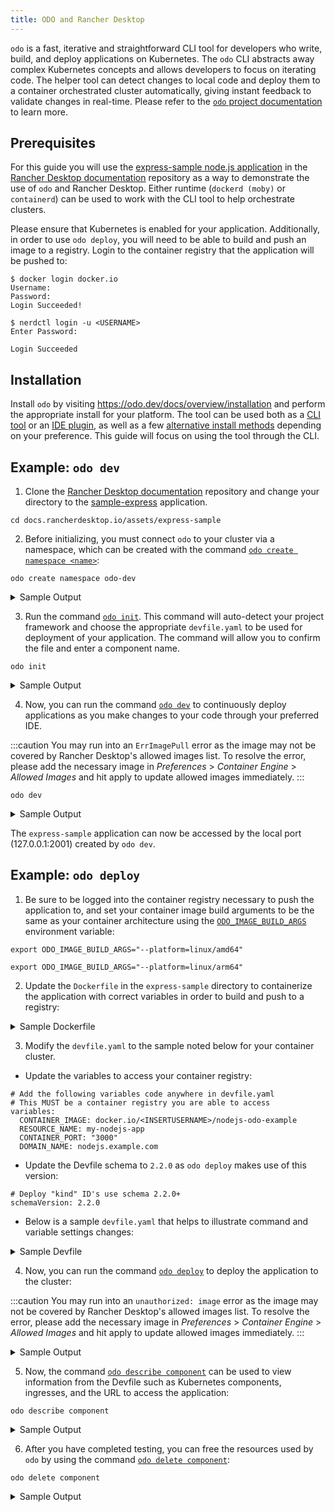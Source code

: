 ```yaml
---
title: ODO and Rancher Desktop
---
```


`odo` is a fast, iterative and straightforward CLI tool for developers who write, build, and deploy applications on Kubernetes. The `odo` CLI abstracts away complex Kubernetes concepts and allows developers to focus on iterating code. The helper tool can detect changes to local code and deploy them to a container orchestrated cluster automatically, giving instant feedback to validate changes in real-time. Please refer to the [`odo` project documentation](https://odo.dev/docs/introduction) to learn more.

## Prerequisites

For this guide you will use the [express-sample node.js application](https://github.com/rancher-sandbox/docs.rancherdesktop.io/tree/main/assets/express-sample) in the [Rancher Desktop documentation](https://github.com/rancher-sandbox/docs.rancherdesktop.io) repository as a way to demonstrate the use of `odo` and Rancher Desktop. Either runtime (`dockerd (moby)` or `containerd`) can be used to work with the CLI tool to help orchestrate clusters.

Please ensure that Kubernetes is enabled for your application. Additionally, in order to use `odo deploy`, you will need to be able to build and push an image to a registry. Login to the container registry that the application will be pushed to:

<Tabs>
<TabItem value="Docker">

```
$ docker login docker.io
Username:
Password:
Login Succeeded!
```

</TabItem>
<TabItem value="Nerdctl">

```
$ nerdctl login -u <USERNAME>
Enter Password:

Login Succeeded
```

</TabItem>
</Tabs>

## Installation

Install `odo` by visiting https://odo.dev/docs/overview/installation and perform the appropriate install for your platform. The tool can be used both as a [CLI tool](https://odo.dev/docs/overview/installation#cli-installation) or an [IDE plugin](https://odo.dev/docs/overview/installation#ide-installation), as well as a few [alternative install methods](https://odo.dev/docs/overview/installation#alternative-installation-methods) depending on your preference. This guide will focus on using the tool through the CLI.

## Example: `odo dev`

1. Clone the [Rancher Desktop documentation](https://github.com/rancher-sandbox/docs.rancherdesktop.io) repository and change your directory to the [sample-express](https://github.com/rancher-sandbox/docs.rancherdesktop.io/tree/main/assets/express-sample) application.

```
cd docs.rancherdesktop.io/assets/express-sample
```

2. Before initializing, you must connect `odo` to your cluster via a namespace, which can be created with the command [`odo create namespace <name>`](https://odo.dev/docs/command-reference/create-namespace):

```
odo create namespace odo-dev
```

<details>
<summary>Sample Output</summary>

```
$ odo create namespace odo-dev
 ✓  Creating the namespace "odo-dev" [5ms]
 ✓  Namespace "odo-dev" is ready for use
 ✓  New namespace created and now using namespace: odo-dev
```

</details>

3. Run the command [`odo init`](https://odo.dev/docs/command-reference/init). This command will auto-detect your project framework and choose the appropriate `devfile.yaml` to be used for deployment of your application. The command will allow you to confirm the file and enter a component name.

```
odo init
```

<details>
<summary>Sample Output</summary>

```
$ odo init
  __
 /  \__     Initializing a new component
 \__/  \    Files: Source code detected, a Devfile will be determined based upon source code autodetection
 /  \__/    odo version: v3.13.0
 \__/

Interactive mode enabled, please answer the following questions:
 ✓  Determining a Devfile for the current directory [910ms]
Based on the files in the current directory odo detected
Language: JavaScript
Project type: Node.js
Application ports: 3000
The devfile "nodejs:2.1.1" from the registry "DefaultDevfileRegistry" will be downloaded.
? Is this correct? Yes
 ✓  Downloading devfile "nodejs:2.1.1" from registry "DefaultDevfileRegistry" [933ms]

↪ Container Configuration "runtime":
  OPEN PORTS:
    - 3000
    - 5858
  ENVIRONMENT VARIABLES:
    - DEBUG_PORT = 5858

? Select container for which you want to change configuration? NONE - configuration is correct
? Enter component name: my-nodejs-app

You can automate this command by executing:
   odo init --name my-nodejs-app --devfile nodejs --devfile-registry DefaultDevfileRegistry --devfile-version 2.1.1

Your new component 'my-nodejs-app' is ready in the current directory.
To start editing your component, use 'odo dev' and open this folder in your favorite IDE.
Changes will be directly reflected on the cluster.
```

</details>

4. Now, you can run the command [`odo dev`](https://odo.dev/docs/command-reference/dev) to continuously deploy applications as you make changes to your code through your preferred IDE.

:::caution
You may run into an `ErrImagePull` error as the image may not be covered by Rancher Desktop's allowed images list. To resolve the error, please add the necessary image in *Preferences* > *Container Engine* > *Allowed Images* and hit apply to update allowed images immediately.
:::

```
odo dev
```

<details>
<summary>Sample Output</summary>

```
$ odo dev
  __
 /  \__     Developing using the "my-nodejs-app" Devfile
 \__/  \    Namespace: odo-dev
 /  \__/    odo version: v3.13.0
 \__/

↪ Running on the cluster in Dev mode
I0728 13:50:53.115137   92567 starterserver.go:123] API Server started at localhost:20000/api/v1
 •  Waiting for Kubernetes resources  ...
 ⚠  Pod is Pending
 ✓  Pod is Running
 ✓  Syncing files into the container [306ms]
 ✓  Building your application in container (command: install) [3s]
 •  Executing the application (command: run)  ...
 ✓  Waiting for the application to be ready [1s]
 -  Forwarding from 127.0.0.1:20001 -> 3000


↪ Dev mode
 Status:
 Watching for changes in the current directory /Users/docs.rancherdesktop.io/assets/express-sample

 Keyboard Commands:
[Ctrl+c] - Exit and delete resources from the cluster
     [p] - Manually apply local changes to the application on the cluster
```

</details>

The `express-sample` application can now be accessed by the local port (127.0.0.1:2001) created by `odo dev`.

## Example: `odo deploy`

1. Be sure to be logged into the container registry necessary to push the application to, and set your container image build arguments to be the same as your container architecture using the [`ODO_IMAGE_BUILD_ARGS`](https://odo.dev/docs/overview/configure/#environment-variables-controlling-odo-behavior:~:text=ODO_IMAGE_BUILD_ARGS) environment variable:

<Tabs>
<TabItem value="AMD64">

```
export ODO_IMAGE_BUILD_ARGS="--platform=linux/amd64"
```

</TabItem>
<TabItem value="ARM">

```
export ODO_IMAGE_BUILD_ARGS="--platform=linux/arm64"
```

</TabItem>
</Tabs>

2. Update the `Dockerfile` in the `express-sample` directory to containerize the application with correct variables in order to build and push to a registry:

<details>
<summary>Sample Dockerfile</summary>

```
# Sample copied from https://github.com/nodeshift-starters/devfile-sample/blob/main/Dockerfile

# Install the app dependencies in a full Node docker image
FROM registry.access.redhat.com/ubi8/nodejs-14:latest

# Copy package.json and package-lock.json
COPY package*.json ./

# Install app dependencies
RUN npm install --production

# Copy the dependencies into a Slim Node docker image
FROM registry.access.redhat.com/ubi8/nodejs-14-minimal:latest

# Install app dependencies
COPY --from=0 /opt/app-root/src/node_modules /opt/app-root/src/node_modules
COPY . /opt/app-root/src

ENV NODE_ENV production
ENV PORT 3000

CMD ["npm", "start"]
```

</details>

3. Modify the `devfile.yaml` to the sample noted below for your container cluster.

* Update the variables to access your container registry:

```
# Add the following variables code anywhere in devfile.yaml
# This MUST be a container registry you are able to access
variables:
  CONTAINER_IMAGE: docker.io/<INSERTUSERNAME>/nodejs-odo-example
  RESOURCE_NAME: my-nodejs-app
  CONTAINER_PORT: "3000"
  DOMAIN_NAME: nodejs.example.com
```

* Update the Devfile schema to `2.2.0` as `odo deploy` makes use of this version:

```
# Deploy "kind" ID's use schema 2.2.0+
schemaVersion: 2.2.0
```

* Below is a sample `devfile.yaml` that helps to illustrate command and variable settings changes:

<details>
<summary>Sample Devfile</summary>

```
commands:
- exec:
    commandLine: npm install
    component: runtime
    group:
      isDefault: true
      kind: build
    workingDir: ${PROJECT_SOURCE}
  id: install
- exec:
    commandLine: npm start
    component: runtime
    group:
      isDefault: true
      kind: run
    workingDir: ${PROJECT_SOURCE}
  id: run
- exec:
    commandLine: npm run debug
    component: runtime
    group:
      isDefault: true
      kind: debug
    workingDir: ${PROJECT_SOURCE}
  id: debug
- exec:
    commandLine: npm test
    component: runtime
    group:
      isDefault: true
      kind: test
    workingDir: ${PROJECT_SOURCE}
  id: test
# This is the main "composite" command that will run all below commands
- id: deploy
  composite:
    commands:
    - build-image
    - k8s-deployment
    - k8s-service
    - k8s-url
    group:
      isDefault: true
      kind: deploy
# Below are the commands and their respective components that they are "linked" to deploy
- id: build-image
  apply:
    component: outerloop-build
- id: k8s-deployment
  apply:
    component: outerloop-deployment
- id: k8s-service
  apply:
    component: outerloop-service
- id: k8s-url
  apply:
    component: outerloop-url
components:
- container:
    args:
    - tail
    - -f
    - /dev/null
    endpoints:
    - name: http-node
      targetPort: 3000
    - exposure: none
      name: debug
      targetPort: 5858
    env:
    - name: DEBUG_PORT
      value: "5858"
    image: registry.access.redhat.com/ubi8/nodejs-16:latest
    memoryLimit: 1024Mi
    mountSources: true
  name: runtime
# This will build the container image before deployment
- name: outerloop-build
  image:
    dockerfile:
      buildContext: ${PROJECT_SOURCE}
      rootRequired: false
      uri: ./Dockerfile
    imageName: "{{CONTAINER_IMAGE}}"
# This will create a Deployment in order to run your container image across
# the cluster.
- name: outerloop-deployment
  kubernetes:
    inlined: |
      kind: Deployment
      apiVersion: apps/v1
      metadata:
        name: {{RESOURCE_NAME}}
      spec:
        replicas: 1
        selector:
          matchLabels:
            app: {{RESOURCE_NAME}}
        template:
          metadata:
            labels:
              app: {{RESOURCE_NAME}}
          spec:
            containers:
              - name: {{RESOURCE_NAME}}
                image: {{CONTAINER_IMAGE}}
                ports:
                  - name: http
                    containerPort: {{CONTAINER_PORT}}
                    protocol: TCP
                resources:
                  limits:
                    memory: "1024Mi"
                    cpu: "500m"

# This will create a Service so your Deployment is accessible.
# Depending on your cluster, you may modify this code so it's a
# NodePort, ClusterIP or a LoadBalancer service.
- name: outerloop-service
  kubernetes:
    inlined: |
      apiVersion: v1
      kind: Service
      metadata:
        name: {{RESOURCE_NAME}}
      spec:
        ports:
        - name: "{{CONTAINER_PORT}}"
          port: {{CONTAINER_PORT}}
          protocol: TCP
          targetPort: {{CONTAINER_PORT}}
        selector:
          app: {{RESOURCE_NAME}}
        type: NodePort
- name: outerloop-url
  kubernetes:
    inlined: |
      apiVersion: networking.k8s.io/v1
      kind: Ingress
      metadata:
        name: {{RESOURCE_NAME}}
      spec:
        rules:
          - host: "{{DOMAIN_NAME}}"
            http:
              paths:
                - path: "/"
                  pathType: Prefix
                  backend:
                    service:
                      name: {{RESOURCE_NAME}}
                      port:
                        number: {{CONTAINER_PORT}}
metadata:
  description: Stack with Node.js 16
  displayName: Node.js Runtime
  icon: https://nodejs.org/static/images/logos/nodejs-new-pantone-black.svg
  language: JavaScript
  name: my-node-app
  projectType: Node.js
  tags:
  - Node.js
  - Express
  - ubi8
  version: 2.1.1
schemaVersion: 2.2.0
starterProjects:
- git:
    remotes:
      origin: https://github.com/odo-devfiles/nodejs-ex.git
  name: nodejs-starter
# Add the following variables code anywhere in devfile.yaml
# This MUST be a container registry you are able to access
variables:
  CONTAINER_IMAGE: docker.io/<INSERTUSERNAME>/node-odo-example
  RESOURCE_NAME: my-node-app
  CONTAINER_PORT: "3000"
  DOMAIN_NAME: node.example.com
  ```

</details>

4. Now, you can run the command [`odo deploy`](https://odo.dev/docs/command-reference/deploy) to deploy the application to the cluster:

:::caution
You may run into an `unauthorized: image` error as the image may not be covered by Rancher Desktop's allowed images list. To resolve the error, please add the necessary image in *Preferences* > *Container Engine* > *Allowed Images* and hit apply to update allowed images immediately.
:::

<details>
<summary>Sample Output</summary>

```
$ odo deploy
  __
 /  \__     Running the application in Deploy mode using my-node-app Devfile
 \__/  \    Namespace: odo-dev
 /  \__/    odo version: v3.13.0
 \__/

↪ Building & Pushing Image: docker.io/arjsin/nodejs-odo-example
 •  Building image locally  ...
[+] Building 0.3s (12/12) FINISHED                                                                     
 => [internal] load .dockerignore                                                                 0.0s
 => => transferring context: 343B                                                                 0.0s
 => [internal] load build definition from Dockerfile                                              0.0s
 => => transferring dockerfile: 714B                                                              0.0s
 => [internal] load metadata for registry.access.redhat.com/ubi8/nodejs-14-minimal:latest         0.3s
 => [internal] load metadata for registry.access.redhat.com/ubi8/nodejs-14:latest                 0.3s
 => [stage-0 1/3] FROM registry.access.redhat.com/ubi8/nodejs-14:latest@sha256:0ce527f238f159549  0.0s
 => [internal] load build context                                                                 0.0s
 => => transferring context: 689B                                                                 0.0s
 => [stage-1 1/3] FROM registry.access.redhat.com/ubi8/nodejs-14-minimal:latest@sha256:53f54b463  0.0s
 => CACHED [stage-0 2/3] COPY package*.json ./                                                    0.0s
 => CACHED [stage-0 3/3] RUN npm install --production                                             0.0s
 => CACHED [stage-1 2/3] COPY --from=0 /opt/app-root/src/node_modules /opt/app-root/src/node_mod  0.0s
 => CACHED [stage-1 3/3] COPY . /opt/app-root/src                                                 0.0s
 => exporting to image                                                                            0.0s
 => => exporting layers                                                                           0.0s
 => => writing image sha256:7d9287f323e9b1ae22f0fec22292932a4449acd67f3a817389efc06ce494f233      0.0s
 => => naming to docker.io/arjsin/nodejs-odo-example                                              0.0s
 ✓  Building image locally [676ms]
 •  Pushing image to container registry  ...
Using default tag: latest
The push refers to repository [docker.io/arjsin/nodejs-odo-example]
c981dd66801d: Layer already exists 
1302f3758604: Layer already exists 
55e121420bfa: Layer already exists 
a7192762d366: Layer already exists 
latest: digest: sha256:bb13120fff0e08adbd88193add0a606c3ade39490793f7ff7eb19e240b984496 size: 1161
 ✓  Pushing image to container registry [4s]

↪ Deploying Kubernetes Component: my-node-app
 ✓  Creating resource Deployment/my-node-app 

↪ Deploying Kubernetes Component: my-node-app
 ✓  Creating resource Service/my-node-app 

↪ Deploying Kubernetes Component: my-node-app
 ✓  Creating resource Ingress/my-node-app 

Your Devfile has been successfully deployed
```

</details>

5. Now, the command [`odo describe component`](https://odo.dev/docs/command-reference/describe-component) can be used to view information from the Devfile such as Kubernetes components, ingresses, and the URL to access the application:

```
odo describe component
```

<details>
<summary>Sample Output</summary>

```
$ odo describe component
Name: my-node-app
Display Name: Node.js Runtime
Project Type: Node.js
Language: JavaScript
Version: 2.1.1
Description: Stack with Node.js 16
Tags: Node.js, Express, ubi8

Running in: Deploy

Running on:
 •  cluster: Deploy

Supported odo features:
 •  Dev: true
 •  Deploy: true
 •  Debug: true

Commands:
 •  install
      Type: exec
      Group: build
      Command Line: "npm install"
      Component: runtime
      Component Type: container
 •  run
      Type: exec
      Group: run
      Command Line: "npm start"
      Component: runtime
      Component Type: container
 •  debug
      Type: exec
      Group: debug
      Command Line: "npm run debug"
      Component: runtime
      Component Type: container
 •  test
      Type: exec
      Group: test
      Command Line: "npm test"
      Component: runtime
      Component Type: container
 •  deploy
      Type: composite
      Group: deploy
 •  build-image
      Type: apply
      Component: outerloop-build
      Component Type: image
      Image Name: docker.io/arjsin/nodejs-odo-example
 •  k8s-deployment
      Type: apply
      Component: outerloop-deployment
      Component Type: kubernetes
 •  k8s-service
      Type: apply
      Component: outerloop-service
      Component Type: kubernetes
 •  k8s-url
      Type: apply
      Component: outerloop-url
      Component Type: kubernetes

Container components:
 •  runtime
    Source Mapping: /projects

Kubernetes components:
 •  outerloop-deployment
 •  outerloop-service
 •  outerloop-url

Kubernetes Ingresses:
 •  my-node-app: node.example.com/
```

</details>

6. After you have completed testing, you can free the resources used by `odo` by using the command [`odo delete component`](https://odo.dev/docs/command-reference/delete-component):

```
odo delete component
```

<details>
<summary>Sample Output</summary>

```
$ odo delete component
Searching resources to delete, please wait...
This will delete "my-node-app" from the namespace "odo-dev".
 •  The following resources will get deleted from cluster:
 •  	- Deployment: my-node-app
 •  	- Service: my-node-app
 •  	- Ingress: my-node-app

? Are you sure you want to delete "my-node-app" and all its resources? Yes
 ✓  Deleting resources from cluster [69ms]
The component "my-node-app" is successfully deleted from namespace "odo-dev"
```

</details>
